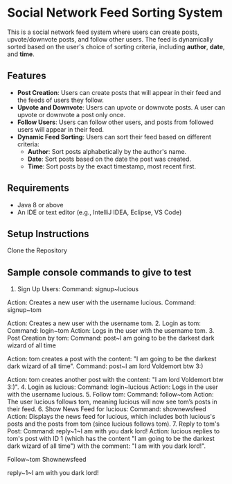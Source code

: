 # Social Network Feed Sorting System

This is a social network feed system where users can create posts, upvote/downvote posts, and follow other users. The feed is dynamically sorted based on the user's choice of sorting criteria, including **author**, **date**, and **time**.

## Features

- **Post Creation**: Users can create posts that will appear in their feed and the feeds of users they follow.
- **Upvote and Downvote**: Users can upvote or downvote posts. A user can upvote or downvote a post only once.
- **Follow Users**: Users can follow other users, and posts from followed users will appear in their feed.
- **Dynamic Feed Sorting**: Users can sort their feed based on different criteria:
  - **Author**: Sort posts alphabetically by the author's name.
  - **Date**: Sort posts based on the date the post was created.
  - **Time**: Sort posts by the exact timestamp, most recent first.
 
## Requirements

- Java 8 or above
- An IDE or text editor (e.g., IntelliJ IDEA, Eclipse, VS Code)

## Setup Instructions
Clone the Repository

## Sample console commands to give to test

1. Sign Up Users:
Command: signup~lucious

Action: Creates a new user with the username lucious.
Command: signup~tom

Action: Creates a new user with the username tom.
2. Login as tom:
Command: login~tom
Action: Logs in the user with the username tom.
3. Post Creation by tom:
Command: post~I am going to be the darkest dark wizard of all time

Action: tom creates a post with the content: "I am going to be the darkest dark wizard of all time".
Command: post~I am lord Voldemort btw 3:)

Action: tom creates another post with the content: "I am lord Voldemort btw 3:)".
4. Login as lucious:
Command: login~lucious
Action: Logs in the user with the username lucious.
5. Follow tom:
Command: follow~tom
Action: The user lucious follows tom, meaning lucious will now see tom’s posts in their feed.
6. Show News Feed for lucious:
Command: shownewsfeed
Action: Displays the news feed for lucious, which includes both lucious's posts and the posts from tom (since lucious follows tom).
7. Reply to tom's Post:
Command: reply~1~I am with you dark lord!
Action: lucious replies to tom's post with ID 1 (which has the content "I am going to be the darkest dark wizard of all time") with the comment: "I am with you dark lord!".

Follow~tom
Shownewsfeed


reply~1~I am with you dark lord!
